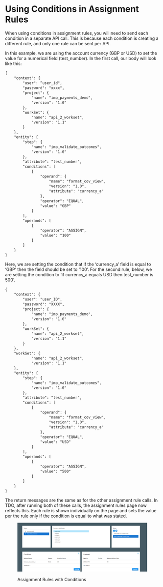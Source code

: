 # Using Conditions in Assignment Rules

When using conditions in assignment rules, you will need to send each condition in a separate API call.  This is because each condition is creating a different rule, and only one rule can be sent per API.

In this example, we are using the account currency (GBP or USD) to set the value for a numerical field (test\_number).  In the first call, our body will look like this:

&#x20;

```
{
    "context": {
        "user": “user_id",
        "password": "xxxx",
        "project": {
            "name": "imp_payments_demo",
            "version": "1.0"
        },
        "workSet": {
            "name": "api_2_workset",
            "version": "1.1"
        }
    },
    "entity": {
        "step": {
            "name": "imp_validate_outcomes",
            "version": "1.0"
        },
        "attribute": "test_number",
        "conditions": [
            {
                "operand": {
                    "name": "format_cov_view",
                    "version": "1.0",
                    "attribute": "currency_a"
                },
                "operator": "EQUAL",
                "value": "GBP"
            }
        ],
        "operands": [
            {
                "operator": "ASSIGN",
                "value": "100"
            }      
        ]
    }
}
```

&#x20;

&#x20;

Here, we are setting the condition that if the ‘currency\_a’ field is equal to ‘GBP’ then the field should be set to ‘100’.  For the second rule, below, we are setting the condition to ‘if currency\_a equals USD then test\_number is 500’.

```
{
    "context": {
        "user": "user_ID",
        "password": "XXXX",
        "project": {
            "name": "imp_payments_demo",
            "version": "1.0"
        },
        "workSet": {
            "name": "api_2_workset",
            "version": "1.1"
        }
    },
    "workSet": {
            "name": "api_2_workset",
            "version": "1.1"
    },
    "entity": {
        "step": {
            "name": "imp_validate_outcomes",
            "version": "1.0"
        },
        "attribute": "test_number",
        "conditions": [
            {
                "operand": {
                    "name": "format_cov_view",
                    "version": "1.0",
                    "attribute": "currency_a"
                },
                "operator": "EQUAL",
                "value": "USD"
            }
        ],
        "operands": [
            {
                "operator": "ASSIGN",
                "value": "500"
            }      
        ]
    }  
}
```

&#x20;

The return messages are the same as for the other assignment rule calls.  In TDO, after running both of these calls, the assignment rules page now reflects this.  Each rule is shown individually on the page and sets the value per the rule only if the condition is equal to what was stated.

<figure><img src="../../../../../../.gitbook/assets/image (7) (1) (1) (1).png" alt=""><figcaption><p>Assignment Rules with Conditions</p></figcaption></figure>
